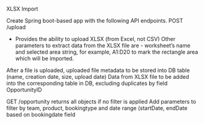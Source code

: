 XLSX Import

Create Spring boot-based app with the following API endpoints.
POST /upload  
- Provides the ability to upload XLSX (from Excel, not CSV)
Other parameters to extract data from the XLSX file are - worksheet’s name and selected area string, for example, A1:D20 to mark the rectangle area which will be imported.

After a file is uploaded, uploaded file metadata to be stored into DB table (name, creation date, size, upload date)
Data from XLSX file to be added into the corresponding table in DB, excluding duplicates by field OpportunityID


GET /opportunity 
returns all objects if no filter is applied
Add parameters to filter by team, product, bookingtype and date range (startDate, endDate based on bookingdate field 
